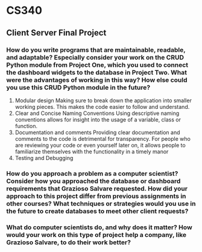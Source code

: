 # CS340
## Client Server Final Project

### How do you write programs that are maintainable, readable, and adaptable? Especially consider your work on the CRUD Python module from Project One, which you used to connect the dashboard widgets to the database in Project Two. What were the advantages of working in this way? How else could you use this CRUD Python module in the future?
1. Modular design
Making sure to break down the application into smaller working pieces. This makes the code easier to follow and understand.
2. Clear and Concise Naming Conventions
Using descriptive naming conventions allows for insight into the usage of a variable, class or function.
3. Documentation and comments
Providing clear documentation and comments to the code is detrimental for transparency. For people who are reviewing your code or even yourself later on, it allows people to familiarize themselves with the functionality in a timely manor
4. Testing and Debugging

### How do you approach a problem as a computer scientist? Consider how you approached the database or dashboard requirements that Grazioso Salvare requested. How did your approach to this project differ from previous assignments in other courses? What techniques or strategies would you use in the future to create databases to meet other client requests?

### What do computer scientists do, and why does it matter? How would your work on this type of project help a company, like Grazioso Salvare, to do their work better?

